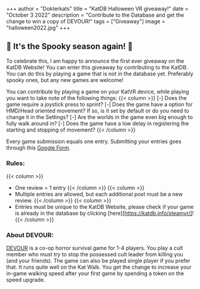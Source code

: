 +++
author = "Dokterkats"
title = "KatDB Halloween VR giveaway!"
date = "October 3 2022"
description = "Contribute to the Database and get the change to win a copy of DEVOUR!"
tags = ["Giveaway"]
image = "halloween2022.jpg"
+++

## 🎃 It's the Spooky season again! 🎃

To celebrate this, I am happy to announce the first ever giveaway on the KatDB Website!
You can enter this giveaway by contributing to the KatDB. You can do this by playing a game that is not in the database yet. Preferably spooky ones, but any new games are welcome! 

You can contribute by playing a game on your KatVR device,  while playing you want to take note of the following things:
{{< column >}}
[-] Does the game require a joystick press to sprint?
[-] Does the game have a option for HMD/Head oriented movement? If so, is it set by default or do you need to change it in the Settings?
[-] Are the worlds in the game even big enough to fully walk around in?
[-] Does the game have a low delay in registering the starting and stopping of movement?
{{< /column >}}

Every game submission equals one entry. Submitting your entries goes through this [Google Form](https://docs.google.com/forms/d/e/1FAIpQLSdV8iFVUnStbgX36fq0U8pHco3m54bwsRD0QfButH9fxyrmnw).

### Rules:
{{< column >}}
* One review = 1 entry
{{< /column >}}
{{< column >}}
* Multiple entries are allowed, but each additional post must be a new review.
{{< /column >}}
{{< column >}}
* Entries must be unique to the KatDB Website, please check if your game is already in the database by clicking [here][https://katdb.info/steamvr/]!
{{< /column >}}

### About DEVOUR:
[DEVOUR](https://store.steampowered.com/app/1274570/DEVOUR/) is a co-op horror survival game for 1-4 players. You play a cult member who must try to stop the possessed cult leader from killing you (and your friends). The game can also be played single player if you prefer that. It runs quite well on the Kat Walk. You get the change to increase your in-game walking speed after your first game by spending a token on the speed upgrade.



